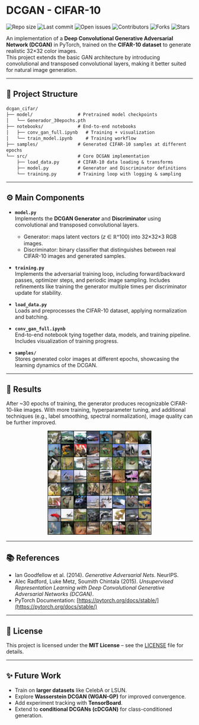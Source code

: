 # DCGAN - CIFAR-10

![Repo size](https://img.shields.io/github/repo-size/pablo-reyes8/pytorch-gans)
![Last commit](https://img.shields.io/github/last-commit/pablo-reyes8/pytorch-gans)
![Open issues](https://img.shields.io/github/issues/pablo-reyes8/pytorch-gans)
![Contributors](https://img.shields.io/github/contributors/pablo-reyes8/pytorch-gans)
![Forks](https://img.shields.io/github/forks/pablo-reyes8/pytorch-gans?style=social)
![Stars](https://img.shields.io/github/stars/pablo-reyes8/pytorch-gans?style=social)

An implementation of a **Deep Convolutional Generative Adversarial Network (DCGAN)** in PyTorch, trained on the **CIFAR-10 dataset** to generate realistic 32×32 color images.  
This project extends the basic GAN architecture by introducing convolutional and transposed convolutional layers, making it better suited for natural image generation.

---

## 📂 Project Structure

```plaintext
dcgan_cifar/
├── model/                 # Pretrained model checkpoints
│   └── Generador_30epochs.pth
├── notebooks/             # End-to-end notebooks
│   ├── conv_gan_full.ipynb   # Training + visualization
│   └── train_model.ipynb     # Training workflow
├── samples/               # Generated CIFAR-10 samples at different epochs
└── src/                   # Core DCGAN implementation
    ├── load_data.py       # CIFAR-10 data loading & transforms
    ├── model.py           # Generator and Discriminator definitions
    └── training.py        # Training loop with logging & sampling
```

---

## ⚙️ Main Components

- **`model.py`**  
  Implements the **DCGAN Generator** and **Discriminator** using convolutional and transposed convolutional layers.

  - Generator: maps latent vectors (_z_ ∈ ℝ^100) into 32×32×3 RGB images.
  - Discriminator: binary classifier that distinguishes between real CIFAR-10 images and generated samples.

- **`training.py`**  
  Implements the adversarial training loop, including forward/backward passes, optimizer steps, and periodic image sampling. Includes refinements like training the generator multiple times per discriminator update for stability.

- **`load_data.py`**  
  Loads and preprocesses the CIFAR-10 dataset, applying normalization and batching.

- **`conv_gan_full.ipynb`**  
  End-to-end notebook tying together data, models, and training pipeline. Includes visualization of training progress.

- **`samples/`**  
  Stores generated color images at different epochs, showcasing the learning dynamics of the DCGAN.

---

## 🚀 Results

After ~30 epochs of training, the generator produces recognizable CIFAR-10-like images. With more training, hyperparameter tuning, and additional techniques (e.g., label smoothing, spectral normalization), image quality can be further improved.

<p align="center">
  <img src="dcgan_cifar/samples/epoch_0030.png" alt="CIFAR-10 DCGAN sample" width="280"/>
</p>

---

## 📚 References

- Ian Goodfellow et al. (2014). _Generative Adversarial Nets_. NeurIPS.
- Alec Radford, Luke Metz, Soumith Chintala (2015). _Unsupervised Representation Learning with Deep Convolutional Generative Adversarial Networks (DCGAN)_.
- PyTorch Documentation: [https://pytorch.org/docs/stable/](https://pytorch.org/docs/stable/)

---

## 📜 License

This project is licensed under the **MIT License** – see the [LICENSE](LICENSE) file for details.

---

## ✨ Future Work

- Train on **larger datasets** like CelebA or LSUN.
- Explore **Wasserstein DCGAN (WGAN-GP)** for improved convergence.
- Add experiment tracking with **TensorBoard**.
- Extend to **conditional DCGANs (cDCGAN)** for class-conditioned generation.

